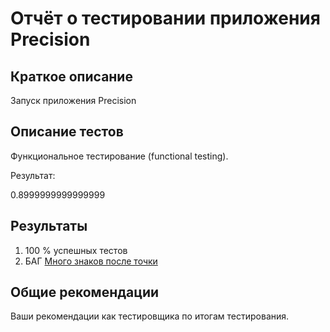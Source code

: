 # Отчёт о тестировании приложения Precision

## Краткое описание

Запуск приложения Precision

## Описание тестов

Функциональное тестирование (functional testing).

Результат:

0.8999999999999999

## Результаты

1. 100 % успешных тестов
2. БАГ [Много знаков после точки](https://github.com/NetologyQA12/Precision/issues/1)

## Общие рекомендации

Ваши рекомендации как тестировщика по итогам тестирования.
